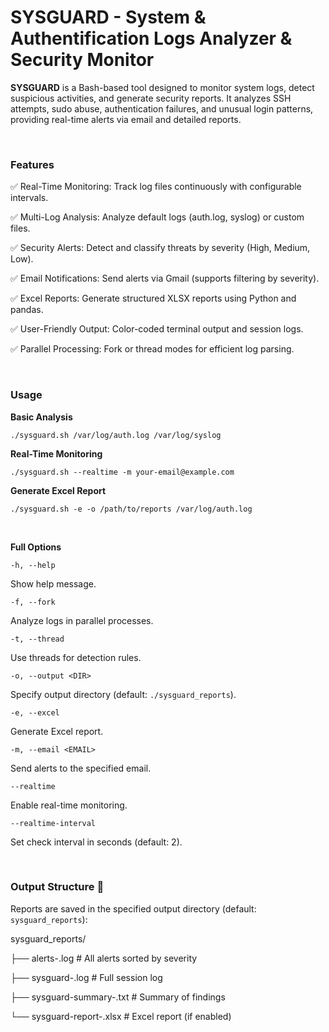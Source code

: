 # SYSGUARD - System & Authentification Logs Analyzer & Security Monitor

**SYSGUARD** is a Bash-based tool designed to monitor system logs, detect suspicious activities, and generate security reports. It analyzes SSH attempts, sudo abuse, authentication failures, and unusual login patterns, providing real-time alerts via email and detailed reports.

</br>

<h3>Features</h3>

✅ Real-Time Monitoring: Track log files continuously with configurable intervals.

✅ Multi-Log Analysis: Analyze default logs (auth.log, syslog) or custom files.

✅ Security Alerts: Detect and classify threats by severity (High, Medium, Low).

✅ Email Notifications: Send alerts via Gmail (supports filtering by severity).

✅ Excel Reports: Generate structured XLSX reports using Python and pandas.

✅ User-Friendly Output: Color-coded terminal output and session logs.

✅ Parallel Processing: Fork or thread modes for efficient log parsing.

</br>

<h3>Usage</h3>

**Basic Analysis**

```
./sysguard.sh /var/log/auth.log /var/log/syslog
```

**Real-Time Monitoring**

```
./sysguard.sh --realtime -m your-email@example.com
```

**Generate Excel Report**

```
./sysguard.sh -e -o /path/to/reports /var/log/auth.log
```

</br>

**Full Options**


`-h, --help`

Show help message.

`-f, --fork`

Analyze logs in parallel processes.

`-t, --thread`

Use threads for detection rules.

`-o, --output <DIR>`

Specify output directory (default:  `./sysguard_reports`).

`-e, --excel`

Generate Excel report.

`-m, --email <EMAIL>`

Send alerts to the specified email.

`--realtime`

Enable real-time monitoring.

`--realtime-interval`

Set check interval in seconds (default: 2).

</br>

<h3>Output Structure 📂</h3>


Reports are saved in the specified output directory (default:  `sysguard_reports`):


sysguard_reports/

├── alerts-<TIMESTAMP>.log       # All alerts sorted by severity

├── sysguard-<TIMESTAMP>.log     # Full session log

├── sysguard-summary-<TIMESTAMP>.txt  # Summary of findings

└── sysguard-report-<TIMESTAMP>.xlsx  # Excel report (if enabled)

